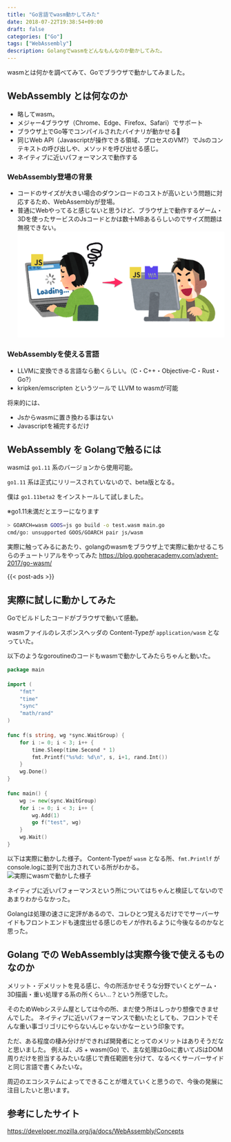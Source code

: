 ```yaml
---
title: "Go言語でwasm動かしてみた"
date: 2018-07-22T19:38:54+09:00
draft: false
categories: ["Go"]
tags: ["WebAssembly"]
description: Golangでwasmをどんなもんなのか動かしてみた。
---
```

wasmとは何かを調べてみて、Goでブラウザで動かしてみました。

## WebAssembly とは何なのか

- 略してwasm。
- メジャー4ブラウザ（Chrome、Edge、Firefox、Safari）でサポート
- ブラウザ上でGo等でコンパイルされたバイナリが動かせる👐
- 同じWeb API（Javascriptが操作できる領域、プロセスのVM?）でJsのコンテキストの呼び出しや、メソッドを呼び出せる感じ。
- ネイティブに近いパフォーマンスで動作する

### WebAssembly登場の背景

- コードのサイズが大きい場合のダウンロードのコストが高いという問題に対応するため、WebAssemblyが登場。
- 普通にWebやってると感じないと思うけど、ブラウザ上で動作するゲーム・3Dを使ったサービスのJsコードとかは数十MBあるらしいのでサイズ問題は無視できない。
![wasm雰囲気イラスト](/images/go-wasm-illust.png)

### WebAssemblyを使える言語

- LLVMに変換できる言語なら動くらしい。（C・C++・Objective-C・Rust・Go?）
- kripken/emscripten というツールで LLVM to wasmが可能

将来的には、

- Jsからwasmに置き換わる事はない
- Javascriptを補完するだけ

## WebAssembly を Golangで触るには

wasmは `go1.11` 系のバージョンから使用可能。

`go1.11` 系は正式にリリースされていないので、beta版となる。

僕は `go1.11beta2` をインストールして試しました。

※go1.11未満だとエラーになります

```failure.bash
> GOARCH=wasm GOOS=js go build -o test.wasm main.go
cmd/go: unsupported GOOS/GOARCH pair js/wasm
```

実際に触ってみるにあたり、golangのwasmをブラウザ上で実際に動かせるこちらのチュートリアルをやってみた https://blog.gopheracademy.com/advent-2017/go-wasm/

{{< post-ads >}}

## 実際に試しに動かしてみた

Goでビルドしたコードがブラウザで動いて感動。

wasmファイルのレスポンスヘッダの Content-Typeが `application/wasm` となっていた。

以下のようなgoroutineのコードもwasmで動かしてみたらちゃんと動いた。

```main.go
package main

import (
	"fmt"
	"time"
	"sync"
	"math/rand"
)

func f(s string, wg *sync.WaitGroup) {
	for i := 0; i < 3; i++ {
		time.Sleep(time.Second * 1)
		fmt.Printf("%s%d: %d\n", s, i+1, rand.Int())
	}
	wg.Done()
}

func main() {
	wg := new(sync.WaitGroup)
	for i := 0; i < 3; i++ {
		wg.Add(1)
		go f("test", wg)
	}
	wg.Wait()
}

```

以下は実際に動かした様子。
Content-Typeが `wasm` となる所、`fmt.Printlf` が console.logに並列で出力されている所がわかる。
![実際にwasmで動かした様子](/images/go-wasm-run.gif)

ネイティブに近いパフォーマンスという所についてはちゃんと検証してないのであまりわからなかった。

Golangは処理の速さに定評があるので、コレひとつ覚えるだけででサーバーサイドもフロントエンドも速度出せる感じのモノが作れるように今後なるのかなと思った。

## Golang での WebAssemblyは実際今後で使えるものなのか

メリット・デメリットを見る感じ、今の所活かせそうな分野でいくとゲーム・3D描画・重い処理する系の所くらい…？という所感でした。

そのためWebシステム屋としては今の所、まだ使う所はしっかり想像できませんでした。
ネイティブに近いパフォーマンスで動いたとしても、フロントでそんな重い事ゴリゴリにやらないんじゃないかなーという印象です。

ただ、ある程度の棲み分けができれば開発者にとってのメリットはありそうだなと思いました。
例えば、JS + wasm(Go) で、主な処理はGoに書いてJSはDOM周りだけを担当するみたいな感じで責任範囲を分けて、なるべくサーバーサイドと同じ言語で書くみたいな。

周辺のエコシステムによってできることが増えていくと思うので、今後の発展に注目したいと思います。

## 参考にしたサイト

https://developer.mozilla.org/ja/docs/WebAssembly/Concepts


